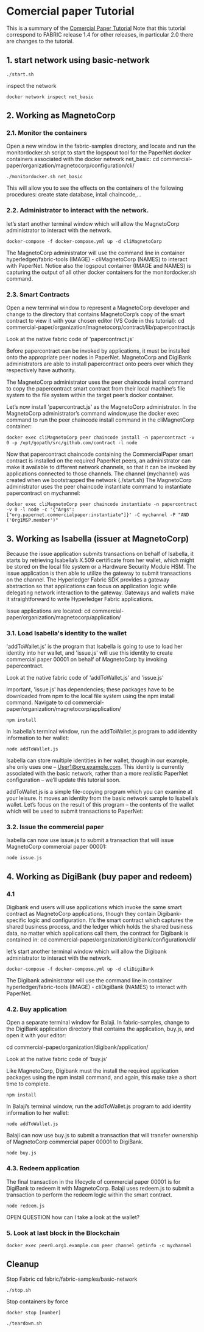 # Comercial paper Tutorial

This is a summary of the [Comercial Paper Tutorial](https://hyperledger-fabric.readthedocs.io/en/release-1.4/tutorial/commercial_paper.html)
Note that this tutorial correspond to FABRIC release 1.4 for other releases, in particular 2.0 there are changes to the tutorial.

## 1. start network using basic-network
```
./start.sh
```
inspect the network
```
docker network inspect net_basic
```
## 2. Working as MagnetoCorp

### 2.1. Monitor the containers

Open a new window in the fabric-samples directory, and locate and run the monitordocker.sh script to start the logspout tool for the PaperNet docker containers associated with the docker network net_basic: 
cd commercial-paper/organization/magnetocorp/configuration/cli/

```
./monitordocker.sh net_basic
```
This will allow you to see the effects on the containers of the following procedures: create state database, intall chaincode,...

### 2.2. Administrator to interact with the network.

let’s start another terminal window which will allow the MagnetoCorp administrator to interact with the network.
```
docker-compose -f docker-compose.yml up -d cliMagnetoCorp
```
The MagnetoCorp administrator will use the command line in container hyperledger/fabric-tools (IMAGE) - cliMagnetoCorp (NAMES) to interact with PaperNet. Notice also the logspout container (IMAGE and NAMES) is capturing the output of all other docker containers for the monitordocker.sh command.

### 2.3. Smart Contracts

Open a new terminal window to represent a MagnetoCorp developer and change to the directory that contains MagnetoCorp’s copy of the smart contract to view it with your chosen editor (VS Code in this tutorial): 
cd commercial-paper/organization/magnetocorp/contract/lib/papercontract.js

Look at the native fabric code of 'papercontract.js'

Before papercontract can be invoked by applications, it must be installed onto the appropriate peer nodes in PaperNet. MagnetoCorp and DigiBank administrators are able to install papercontract onto peers over which they respectively have authority.

The MagnetoCorp administrator uses the peer chaincode install command to copy the papercontract smart contract from their local machine’s file system to the file system within the target peer’s docker container.

Let’s now install 'papercontract.js' as the MagnetoCorp administrator. In the MagnetoCorp administrator’s command window,use the docker exec command to run the peer chaincode install command in the cliMagnetCorp container:

```
docker exec cliMagnetoCorp peer chaincode install -n papercontract -v 0 -p /opt/gopath/src/github.com/contract -l node
```

Now that papercontract chaincode containing the CommercialPaper smart contract is installed on the required PaperNet peers, an administrator can make it available to different network channels, so that it can be invoked by applications connected to those channels. The channel (mychannel) was created when we bootstrapped the network (./start.sh)
The MagnetoCorp administrator uses the peer chaincode instantiate command to instantiate papercontract on mychannel:

```
docker exec cliMagnetoCorp peer chaincode instantiate -n papercontract -v 0 -l node -c '{"Args":["org.papernet.commercialpaper:instantiate"]}' -C mychannel -P "AND ('Org1MSP.member')"
```
## 3. Working as Isabella (issuer at MagnetoCorp)

Because the issue application submits transactions on behalf of Isabella, it starts by retrieving Isabella’s X.509 certificate from her wallet, which might be stored on the local file system or a Hardware Security Module HSM. The issue application is then able to utilize the gateway to submit transactions on the channel. The Hyperledger Fabric SDK provides a gateway abstraction so that applications can focus on application logic while delegating network interaction to the gateway. Gateways and wallets make it straightforward to write Hyperledger Fabric applications.

Issue applications are located:
cd commercial-paper/organization/magnetocorp/application/

### 3.1. Load Isabella's identity to the wallet

'addToWallet.js' is the program that Isabella is going to use to load her identity into her wallet, and 'issue.js' will use this identity to create commercial paper 00001 on behalf of MagnetoCorp by invoking papercontract.

Look at the native fabric code of 'addToWallet.js' and 'issue.js'

Important, 'issue.js' has dependencies; these packages have to be downloaded from npm to the local file system using the npm install command. Navigate to cd commercial-paper/organization/magnetocorp/application/

```
npm install
```
In Isabella’s terminal window, run the addToWallet.js program to add identity information to her wallet:
```
node addToWallet.js
```
Isabella can store multiple identities in her wallet, though in our example, she only uses one – User1@org.example.com. This identity is currently associated with the basic network, rather than a more realistic PaperNet configuration – we’ll update this tutorial soon.

addToWallet.js is a simple file-copying program which you can examine at your leisure. It moves an identity from the basic network sample to Isabella’s wallet. Let’s focus on the result of this program – the contents of the wallet which will be used to submit transactions to PaperNet:

### 3.2.  Issue the commercial paper

Isabella can now use issue.js to submit a transaction that will issue MagnetoCorp commercial paper 00001:
```
node issue.js
```

## 4. Working as DigiBank (buy paper and redeem)

### 4.1 

Digibank end users will use applications which invoke the same smart contract as MagnetoCorp applications, though they contain Digibank-specific logic and configuration. It’s the smart contract which captures the shared business process, and the ledger which holds the shared business data, no matter which applications call them, the contract for Digibank is contained in:
cd commercial-paper/organization/digibank/configuration/cli/

let’s start another terminal window which will allow the Digibank administrator to interact with the network. 
```
docker-compose -f docker-compose.yml up -d cliDigiBank
```
The Digibank administrator will use the command line in container hyperledger/fabric-tools (IMAGE) - cliDigiBank (NAMES) to interact with PaperNet. 

### 4.2.  Buy application

Open a separate terminal window for Balaji. In fabric-samples, change to the DigiBank application directory that contains the application, buy.js, and open it with your editor:

cd commercial-paper/organization/digibank/application/

Look at the native fabric code of 'buy.js'

Like MagnetoCorp, Digibank must the install the required application packages using the npm install command, and again, this make take a short time to complete.

```
npm install
```
In Balaji’s terminal window, run the addToWallet.js program to add identity information to her wallet:
```
node addToWallet.js
```
Balaji can now use buy.js to submit a transaction that will transfer ownership of MagnetoCorp commercial paper 00001 to DigiBank.

```
node buy.js
```
### 4.3.  Redeem application

The final transaction in the lifecycle of commercial paper 00001 is for DigiBank to redeem it with MagnetoCorp. Balaji uses redeem.js to submit a transaction to perform the redeem logic within the smart contract.

```
node redeem.js
```

OPEN QUESTION how can I take a look at the wallet?


### 5. Look at last block in the Blockchain

```
docker exec peer0.org1.example.com peer channel getinfo -c mychannel
```

## Cleanup

Stop Fabric
cd fabric/fabric-samples/basic-network

```
./stop.sh
```

Stop containers by force
```
docker stop [number]
```
```
./teardown.sh
```